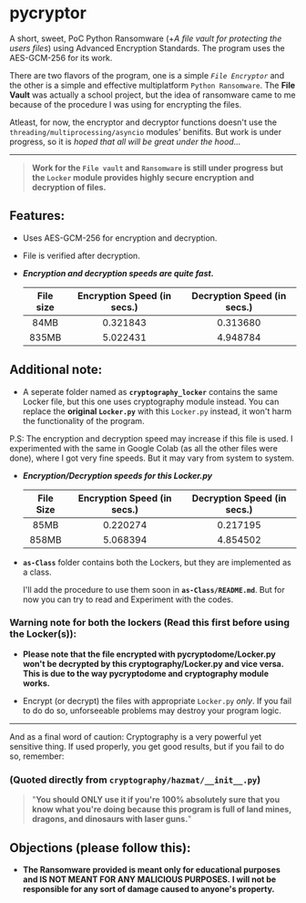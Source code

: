 # pycryptor
A short, sweet, PoC Python Ransomware (+*A file vault for protecting the users files*) using Advanced Encryption Standards. The program uses the AES-GCM-256 for its work.

There are two flavors of the program, one is a simple *```File Encryptor```* and the other is a simple and effective multiplatform ```Python Ransomware```. The **File Vault** was actually a school project, but the idea of ransomware came to me because of the procedure I was using for encrypting the files.

Atleast, for now, the encryptor and decryptor functions doesn't use the ```threading/multiprocessing/asyncio``` modules' benifits. But work is under progress, so it is *hoped that all will be great under the hood...*

---
> __Work for the `File vault` and `Ransomware` is still under progress__
   __but the `Locker` module provides highly secure encryption__
   __and decryption of files.__

## Features:
  - Uses AES-GCM-256 for encryption and decryption.
  - File is verified after decryption.
  - ***Encryption and decryption speeds are quite fast.***
      
      | File size   | Encryption Speed (in secs.)   |  Decryption Speed (in secs.)  |
      |:-----------:|:-----------------------------:|:-----------------------------:|
      |    84MB     |           0.321843            |           0.313680            |
      |   835MB     |           5.022431            |           4.948784            |
    

## Additional note:
  - A seperate folder named as **`cryptography_locker`** contains the same Locker file,
    but this one uses cryptography module instead. You can replace the **original
    `Locker.py`** with this `Locker.py` instead, it won't harm the functionality of the
    program.
    
  P.S: The encryption and decryption speed may increase if this file is used. 
       I experimented with the same in Google Colab (as all the other files were done), 
       where I got very fine speeds. But it may vary from system to system.
   
  + ***Encryption/Decryption speeds for this Locker.py***
   
     | File Size | Encryption Speed (in secs.) | Decryption Speed (in secs.) |
     |:---------:|:---------------------------:|:---------------------------:|
     |    85MB   |          0.220274           |          0.217195           |
     |   858MB   |          5.068394           |          4.854502           |
   
  + __`as-Class`__ folder contains both the Lockers, but they are implemented as a class.
   
    I'll add the procedure to use them soon in __`as-Class/README.md`__. But for now you can
    try to read and Experiment with the codes.
     
  ### Warning note for both the lockers (Read this first before using the Locker(s)):
   
   + **Please note that the file encrypted with pycryptodome/Locker.py won't be decrypted by this 
       cryptography/Locker.py and vice versa. This is due to the way pycryptodome and cryptography module works.**
   
   +   Encrypt (or decrypt) the files with appropriate ```Locker.py``` *only*. If you fail to do 
       do so, unforseeable problems may destroy your program logic.
       
---
  
  And as a final word of caution: 
   Cryptography is a very powerful yet sensitive thing. If used properly, you get good
   results, but if you fail to do so, remember: 
   
  ### (Quoted directly from `cryptography/hazmat/__init__.py`)
> "**You should ONLY use it if you're 100% absolutely sure that you know what you're doing 
  because this program is full of land mines, dragons, and dinosaurs with laser guns.**"

       
  

## Objections (please follow this): 
  - **The Ransomware provided is meant only for educational purposes and IS NOT MEANT FOR ANY MALICIOUS PURPOSES.**
    **I will not be responsible for any sort of damage caused to anyone's property.**
